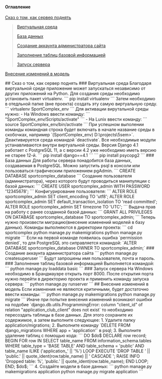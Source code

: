 #### Оглавление
[Сказ о том, как сервер поднять](#header1)

> [Виртуальная среда](#header1-1)
> 
> [База данных](#header1-2)
> 
> [Создание аккаунта администратора сайта](#header1-3)
> 
> [Заполнение таблиц базовой информацией](#header1-4)
> 
> [Запуск сервера](#header1-5)

[Внесение изменений в модель](#header2)


<a name="header1"/>
## Сказ о том, как сервер поднять

<a name="header1-1"/>
### Виртуальная среда
Благодаря виртуальной среде приложение может запускаться независимо от других приложений на Python.
Для создания среды необходимо установить пакет virtualenv.
``` 
pip install virtualenv
```
Затем необходимо в отедльной папке (вне проекта) создать эту самую виртуальную среду.
```
virtualenv SportComplex_env
```
Для активации вирутальной среды нужно:
- На Windows ввести команду:
    ```
    "SportComplex_env/Scripts/activate"
    ```
- На Lunix ввести команду:
    ```
    source SportComplex_env/bin/activate
    ```
При успешном выполении команды командная строка будет включать в начале название среды в скобочках, например `(SportComplex_env) D:\projects\5sem>`. Деактивируется среда командой `deactivate`.
Все необходимые модули устанавливаются внутри виртуальной среды. Версия Django 4.1 работает с PostgreSQL 11, а с версии 4.2 уже необходимо иметь версию не старее 12-й.
```
pip install django==4.1
```
```
pip install psycopg2
```

<a name="header1-2"/>
### База данных
Для работы сервера понадобится база данных, создаваемая в PostgreSQL. Можно запустить psql в консоли или пользоваться графическим приложением pgAdmin.
```
CREATE DATABASE sportcomplex_database
```
Создание пользователя (администратора), через которого будут проводиться манипуляции с базой данных:
```
CREATE USER sportcomplex_admin WITH PASSWORD '12345678';
```
Конфигурирование пользователя:
```
ALTER ROLE sportcomplex_admin SET client_encoding TO 'utf8';
ALTER ROLE sportcomplex_admin SET default_transaction_isolation TO 'read committed';
ALTER ROLE sportcomplex_admin SET timezone TO 'UTC';
```
Выдача прав на работу с ранее созданной базой данных:
```
GRANT ALL PRIVILEGES ON DATABASE sportcomplex_database TO sportcomplex_admin;
```
Теперь нужно произвести миграцию(внесение изменений моделей в базу данных). Команды выполняются в директории проекта:
```
cd sportcomplex
python manage.py makemigrations
python manage.py migrate
```
Если на первой команде появилась ошибка `permission denied`, то для PostgreSQL это сиправляется командой:
`ALTER DATABASE sportcomplex_database OWNER TO sportcomplex_admin;`

<a name="header1-3"/>
### Создание аккаунта администратора сайта
```
python manage.py createsuperuser
```
Будут запрошены имя пользователя, почта и пароль.

<a name="header1-4"/>
### Заполнение таблиц базовой информацией
Выполняется командой:
```
python manage.py loaddata basic
```

<a name="header1-5"/>
### Запуск сервера
На Windows необходимо в Брандмауэре открыть порт 8000. После открытия порта нужно перейти в директорию проекта и применить команду запуска сервера:
```
python manage.py runserver
```


<a name="header2"/>
## Внесение изменений в модель
Если изменения не являются критичными, будет достаточно ввести команды:
```
python manage.py makemigrations
python manage.py migrate
```
Иначе при попытке внесения изменений возникают ошибки на подобие 
`django.db.utils.ProgrammingError: column "client_id" of relation "application_club_client" does not exist`
то необходимо пересоздать таблицы в базе данных. Для этого сохраните их содержимое, а затем выполните следующее:
1. Удалите папку application/migrations;
2. Выполните команду `DELETE FROM django_migrations WHERE app = 'application'` в psql;
3. Выполните удаление таблиц с помощью кода:
```
DO
$do$
DECLARE
    row record;
BEGIN
    FOR row IN 
        SELECT table_name
        FROM information_schema.tables
        WHERE table_type = 'BASE TABLE'
        AND table_schema = 'public'
        AND table_name ILIKE ('application_' || '%')
    LOOP
        EXECUTE 'DROP TABLE ' || 'public.' || quote_ident(row.table_name) || ' CASCADE ';
        RAISE INFO 'Dropped table: %', 'public.' || quote_ident(row.table_name);
    END LOOP;
END;
$do$;
```
4. Создайте модели в базе данных:
```
python manage.py makemigrations application
python manage.py migrate application
```
